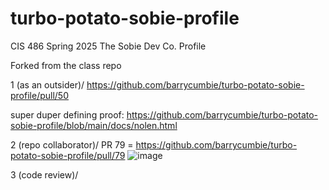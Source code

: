 # turbo-potato-sobie-profile
CIS 486 Spring 2025 The Sobie Dev Co. Profile 

Forked from the class repo

1 (as an outsider)/
https://github.com/barrycumbie/turbo-potato-sobie-profile/pull/50

super duper defining proof: https://github.com/barrycumbie/turbo-potato-sobie-profile/blob/main/docs/nolen.html

2 (repo collaborator)/ 
PR 79 = https://github.com/barrycumbie/turbo-potato-sobie-profile/pull/79
![image](https://github.com/user-attachments/assets/556007ee-2807-46cc-b86c-0fd410d6c0b9)


3 (code review)/

